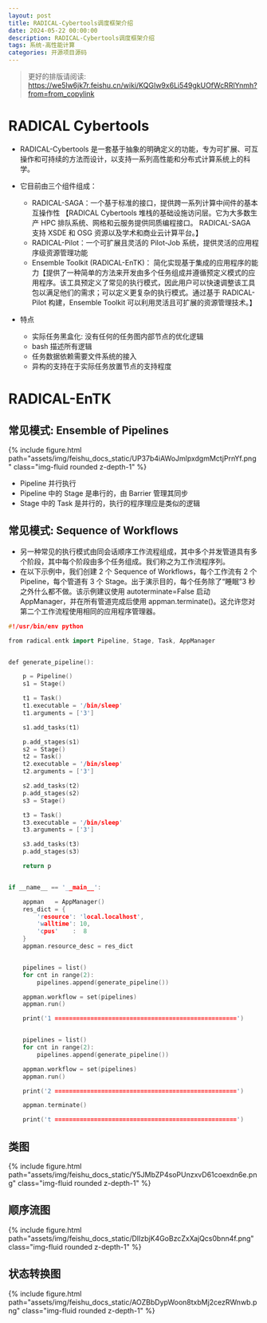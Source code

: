 ```yaml
---
layout: post
title: RADICAL-Cybertools调度框架介绍
date: 2024-05-22 00:00:00
description: RADICAL-Cybertools调度框架介绍
tags: 系统-高性能计算
categories: 开源项目源码
---
```


> 更好的排版请阅读: https://we5lw6jk7r.feishu.cn/wiki/KQGIw9x6Li549gkUOfWcRRlYnmh?from=from_copylink

# RADICAL Cybertools

- RADICAL-Cybertools 是一套基于抽象的明确定义的功能，专为可扩展、可互操作和可持续的方法而设计，以支持一系列高性能和分布式计算系统上的科学。
- 它目前由三个组件组成：

  - RADICAL-SAGA：一个基于标准的接口，提供跨一系列计算中间件的基本互操作性 【RADICAL Cybertools 堆栈的基础设施访问层。它为大多数生产 HPC 排队系统、网格和云服务提供同质编程接口。 RADICAL-SAGA 支持 XSDE 和 OSG 资源以及学术和商业云计算平台。】
  - RADICAL-Pilot：一个可扩展且灵活的 Pilot-Job 系统，提供灵活的应用程序级资源管理功能
  - Ensemble Toolkit (RADICAL-EnTK)： 简化实现基于集成的应用程序的能力【提供了一种简单的方法来开发由多个任务组成并遵循预定义模式的应用程序。该工具预定义了常见的执行模式，因此用户可以快速调整该工具包以满足他们的需求；可以定义更复杂的执行模式。通过基于 RADICAL-Pilot 构建，Ensemble Toolkit 可以利用灵活且可扩展的资源管理技术。】
- 特点

  - 实际任务黑盒化: 没有任何的任务图内部节点的优化逻辑
  - bash 描述所有逻辑
  - 任务数据依赖需要文件系统的接入
  - 异构的支持在于实际任务放置节点的支持程度

# RADICAL-EnTK

## 常见模式: Ensemble of Pipelines


<div class="row mt-3">
    {% include figure.html path="assets/img/feishu_docs_static/UP37b4iAWoJmlpxdgmMctjPrnYf.png" class="img-fluid rounded z-depth-1" %}
</div>


- Pipeline 并行执行
- Pipeline 中的 Stage 是串行的，由 Barrier 管理其同步
- Stage 中的 Task 是并行的，执行的程序理应是类似的逻辑

## 常见模式: Sequence of Workflows

- 另一种常见的执行模式由同会话顺序工作流程组成，其中多个并发管道具有多个阶段，其中每个阶段由多个任务组成。我们称之为工作流程序列。
- 在以下示例中，我们创建 2 个 Sequence of Workflows，每个工作流有 2 个 Pipeline，每个管道有 3 个 Stage。出于演示目的，每个任务除了“睡眠”3 秒之外什么都不做。该示例建议使用 autoterminate=False 启动 AppManager，并在所有管道完成后使用 appman.terminate()。这允许您对第二个工作流程使用相同的应用程序管理器。

```cpp
#!/usr/bin/env python

from radical.entk import Pipeline, Stage, Task, AppManager


def generate_pipeline():

    p = Pipeline()
    s1 = Stage()

    t1 = Task()
    t1.executable = '/bin/sleep'
    t1.arguments = ['3']

    s1.add_tasks(t1)

    p.add_stages(s1)
    s2 = Stage()
    t2 = Task()
    t2.executable = '/bin/sleep'
    t2.arguments = ['3']

    s2.add_tasks(t2)
    p.add_stages(s2)
    s3 = Stage()

    t3 = Task()
    t3.executable = '/bin/sleep'
    t3.arguments = ['3']

    s3.add_tasks(t3)
    p.add_stages(s3)

    return p


if __name__ == '__main__':

    appman   = AppManager()
    res_dict = {
        'resource': 'local.localhost',
        'walltime': 10,
        'cpus'    :  8
    }
    appman.resource_desc = res_dict


    pipelines = list()
    for cnt in range(2):
        pipelines.append(generate_pipeline())

    appman.workflow = set(pipelines)
    appman.run()

    print('1 ===================================================')


    pipelines = list()
    for cnt in range(2):
        pipelines.append(generate_pipeline())

    appman.workflow = set(pipelines)
    appman.run()

    print('2 ===================================================')

    appman.terminate()

    print('t ===================================================')
```

## 类图


<div class="row mt-3">
    {% include figure.html path="assets/img/feishu_docs_static/Y5JMbZP4soPUnzxvD61coexdn6e.png" class="img-fluid rounded z-depth-1" %}
</div>


## 顺序流图


<div class="row mt-3">
    {% include figure.html path="assets/img/feishu_docs_static/DlIzbjK4GoBzcZxXajQcs0bnn4f.png" class="img-fluid rounded z-depth-1" %}
</div>


## 状态转换图


<div class="row mt-3">
    {% include figure.html path="assets/img/feishu_docs_static/AOZBbDypWoon8txbMj2cezRWnwb.png" class="img-fluid rounded z-depth-1" %}
</div>

